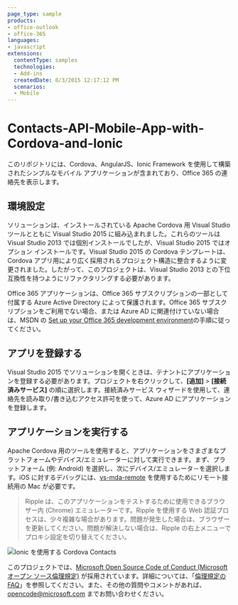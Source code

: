```yaml
---
page_type: sample
products:
- office-outlook
- office-365
languages:
- javascript
extensions:
  contentType: samples
  technologies:
  - Add-ins
  createdDate: 8/3/2015 12:17:12 PM
  scenarios:
  - Mobile
---
```

# Contacts-API-Mobile-App-with-Cordova-and-Ionic
このリポジトリには、Cordova、AngularJS、Ionic Framework を使用して構築されたシンプルなモバイル アプリケーションが含まれており、Office 365 の連絡先を表示します。
## 環境設定 ##
ソリューションは、インストールされている Apache Cordova 用 Visual Studio ツールとともに Visual Studio 2015 に組み込まれました。これらのツールは Visual Studio 2013 では個別インストールでしたが、Visual Studio 2015 ではオプション インストールです。Visual Studio 2015 の Cordova テンプレートは、Cordova アプリ用により広く採用されるプロジェクト構造に整合するように変更されました。したがって、このプロジェクトは、Visual Studio 2013 との下位互換性を持つようにリファクタリングする必要があります。

Office 365 アプリケーションは、Office 365 サブスクリプションの一部として付属する Azure Active Directory によって保護されます。Office 365 サブスクリプションをご利用でない場合、または Azure AD に関連付けていない場合は、MSDN の [Set up your Office 365 development environment](https://msdn.microsoft.com/office/office365/HowTo/setup-development-environment "Office 365 開発環境のセットトップ")の手順に従ってください。

## アプリを登録する ##
Visual Studio 2015 でソリューションを開くときは、テナントにアプリケーションを登録する必要があります。プロジェクトを右クリックして、**\[追加]** > **\[接続済みサービス]** の順に選択します。接続済みサービス ウィザードを使用して、連絡先を読み取り/書き込むアクセス許可を使って、Azure AD にアプリケーションを登録します。
## アプリケーションを実行する ##
Apache Cordova 用のツールを使用すると、アプリケーションをさまざまなプラットフォームやデバイス/エミュレーターに対して実行できます。まず、プラットフォーム (例: Android) を選択し、次にデバイス/エミュレータ－を選択します。iOS に対するデバッグには、[vs-mda-remote](https://www.npmjs.com/package/vs-mda-remote "vs-mda-remote") を使用するためにリモート接続用の Mac が必要です。

> Ripple は、このアプリケーションをテストするために使用できるブラウザー内 (Chrome) エミュレーターです。Ripple を使用する Web 認証プロセスは、少々複雑な場合があります。問題が発生した場合は、ブラウザーを更新してください。問題が解決しない場合は、Ripple の右上メニューでプロキシ設定を切り替えてください。

![Ionic を使用する Cordova Contacts](http://i.imgur.com/qOF7y0w.png)



このプロジェクトでは、[Microsoft Open Source Code of Conduct (Microsoft オープン ソース倫理規定)](https://opensource.microsoft.com/codeofconduct/) が採用されています。詳細については、「[倫理規定の FAQ](https://opensource.microsoft.com/codeofconduct/faq/)」を参照してください。また、その他の質問やコメントがあれば、[opencode@microsoft.com](mailto:opencode@microsoft.com) までお問い合わせください。
